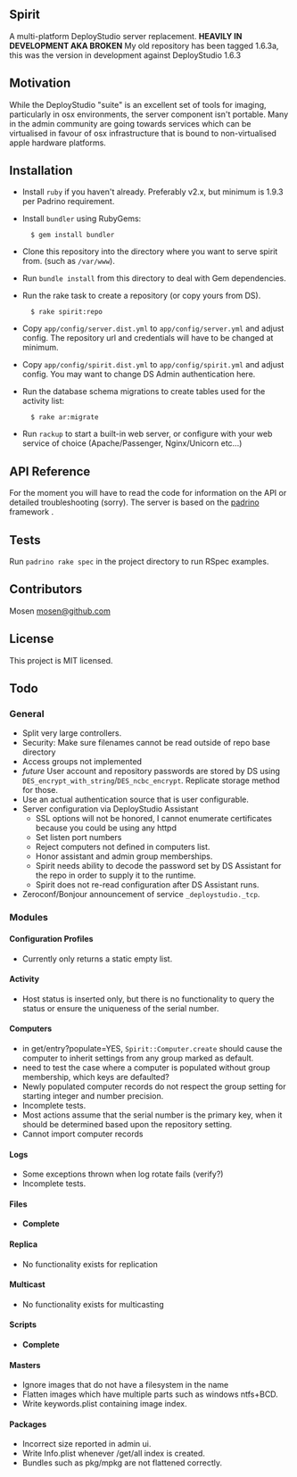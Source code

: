 ## Spirit

A multi-platform DeployStudio server replacement. **HEAVILY IN DEVELOPMENT AKA BROKEN**
My old repository has been tagged 1.6.3a, this was the version in development against DeployStudio 1.6.3

## Motivation

While the DeployStudio "suite" is an excellent set of tools for imaging, particularly in osx environments,
the server component isn't portable. Many in the admin community are going towards services which can be virtualised
in favour of osx infrastructure that is bound to non-virtualised apple hardware platforms.

## Installation

- Install `ruby` if you haven't already. Preferably v2.x, but minimum is 1.9.3 per Padrino requirement.
- Install `bundler` using RubyGems:

        $ gem install bundler

- Clone this repository into the directory where you want to serve spirit from. (such as `/var/www`).
- Run `bundle install` from this directory to deal with Gem dependencies.
- Run the rake task to create a repository (or copy yours from DS).

        $ rake spirit:repo

- Copy `app/config/server.dist.yml` to `app/config/server.yml` and adjust config. The repository url and
credentials will have to be changed at minimum.
- Copy `app/config/spirit.dist.yml` to `app/config/spirit.yml` and adjust config. You may want to change DS Admin
authentication here.
- Run the database schema migrations to create tables used for the activity list:

        $ rake ar:migrate

- Run `rackup` to start a built-in web server, or configure with your web service of choice (Apache/Passenger,
Nginx/Unicorn etc...)

## API Reference

For the moment you will have to read the code for information on the API or detailed troubleshooting (sorry).
The server is based on the [padrino](http://www.padrinorb.com/) framework .

## Tests

Run `padrino rake spec` in the project directory to run RSpec examples.

## Contributors

Mosen <mosen@github.com>

## License

This project is MIT licensed.

## Todo

### General

+ Split very large controllers.
+ Security: Make sure filenames cannot be read outside of repo base directory
+ Access groups not implemented
+ *future* User account and repository passwords are stored by DS using `DES_encrypt_with_string`/`DES_ncbc_encrypt`.
Replicate storage method for those.
+ Use an actual authentication source that is user configurable.
+ Server configuration via DeployStudio Assistant
    - SSL options will not be honored, I cannot enumerate certificates because you could be using any httpd
    - Set listen port numbers
    - Reject computers not defined in computers list.
    - Honor assistant and admin group memberships.
    - Spirit needs ability to decode the password set by DS Assistant for the repo in order to supply it to the runtime.
    - Spirit does not re-read configuration after DS Assistant runs.
+ Zeroconf/Bonjour announcement of service `_deploystudio._tcp`.

### Modules

#### Configuration Profiles

+ Currently only returns a static empty list.

#### Activity

+ Host status is inserted only, but there is no functionality to query the status or ensure the uniqueness of
the serial number.

#### Computers

+ in get/entry?populate=YES, `Spirit::Computer.create` should cause the computer to inherit settings from any group
marked as default.
+ need to test the case where a computer is populated without group membership, which keys are defaulted?
+ Newly populated computer records do not respect the group setting for starting integer and number precision.
+ Incomplete tests.
+ Most actions assume that the serial number is the primary key, when it should be determined based upon the
repository setting.
+ Cannot import computer records

#### Logs

+ Some exceptions thrown when log rotate fails (verify?)
+ Incomplete tests.

#### Files

+ **Complete**

#### Replica

+ No functionality exists for replication

#### Multicast

+ No functionality exists for multicasting

#### Scripts

+ **Complete**

#### Masters

+ Ignore images that do not have a filesystem in the name
+ Flatten images which have multiple parts such as windows ntfs+BCD.
+ Write keywords.plist containing image index.

#### Packages

+ Incorrect size reported in admin ui.
+ Write Info.plist whenever /get/all index is created.
+ Bundles such as pkg/mpkg are not flattened correctly.
